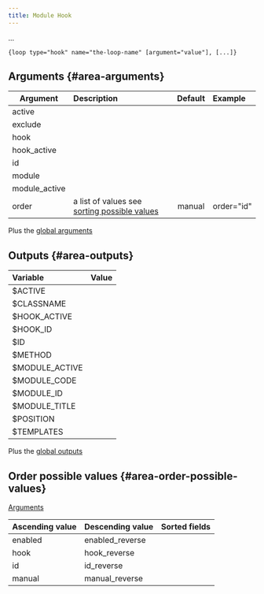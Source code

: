 ```yaml
---
title: Module Hook
---
```


...

`{loop type="hook" name="the-loop-name" [argument="value"], [...]}`

## Arguments {#area-arguments}

| Argument        | Description | Default | Example |
|-----------------|:------------|:-------:|:--------|
| active          |             |         |         |
| exclude         |             |         |         |
| hook            |             |         |         |
| hook_active     |             |         |         |
| id              |             |         |         |
| module          |             |         |         |
| module_active   |             |         |         |
| order           | a list of values see [sorting possible values](#area-order-possible-values) | manual | order="id" |

Plus the [global arguments](./global_arguments)

## Outputs {#area-outputs}

| Variable        | Value |
|:----------------|:------|
| $ACTIVE         |       |
| $CLASSNAME      |       |
| $HOOK_ACTIVE    |       |
| $HOOK_ID        |       |
| $ID             |       |
| $METHOD         |       |
| $MODULE_ACTIVE  |       |
| $MODULE_CODE    |       |
| $MODULE_ID      |       |
| $MODULE_TITLE   |       |
| $POSITION       |       |
| $TEMPLATES      |       |

Plus the [global outputs](./global_outputs)

## Order possible values {#area-order-possible-values}

[Arguments](#area-arguments)

| Ascending value | Descending value | Sorted fields |
|-----------------|------------------|:--------------|
| enabled         | enabled_reverse  |               |
| hook            | hook_reverse     |               |
| id              | id_reverse       |               |
| manual          | manual_reverse   |               |
